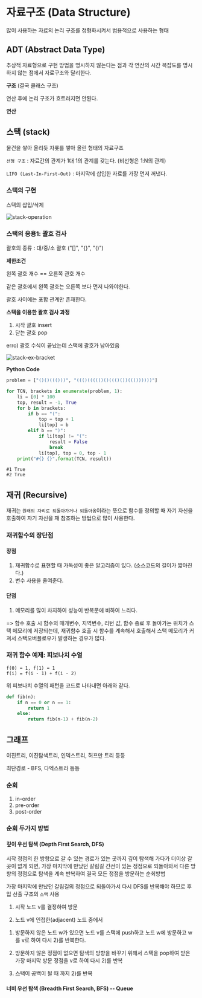 # 자료구조 (Data Structure)

많이 사용하는 자료의 논리 구조를 정형화시켜서 범용적으로 사용하는 형태



## ADT (Abstract Data Type)

추상적 자료형으로 구현 방법을 명시하지 않는다는 점과 각 연산의 시간 복잡도를 명시하지 않는 점에서 자료구조와 달리한다.

**구조** (결국 클래스 구조)

연산 후에 논리 구조가 흐트러지면 안된다.

**연산**



## 스택 (stack)

물건을 쌓아 올리듯 자룟를 쌓아 올린 형태의 자료구조

`선형 구조` : 자료간의 관계가 1대 1의 관계를 갖는다. (비선형은 1:N의 관계)

`LIFO (Last-In-First-Out)` : 마지막에 삽입한 자료를 가장 먼저 꺼낸다.



### 스택의 구현

스택의 삽입/삭제

![stack-operation](C:\Workspace\ssafy-algorithm\image\stack-operation.png)



### 스택의 응용1: 괄호 검사

괄호의 종류 : 대/중/소 괄호 ("[]", "{}", "()")

**제한조건**

왼쪽 괄호 개수 == 오른쪽 관호 개수

같은 괄호에서 왼쪽 괄호는 오른쪽 보다 먼저 나와야한다.

괄호 사이에는 포함 관계만 존재한다.

**스택을 이용한 괄호 검사 과정**

1. 시작 괄호 insert
2. 닫는 괄호 pop

erro) 괄호 수식이 끝났는데 스택에 괄호가 남아있음

![stack-ex-bracket](C:\Workspace\ssafy-algorithm\image\stack-ex-bracket.png)

**Python Code**

```python
problem = ["()()((()))", "((()((((()()((()())((())))))"]

for TCN, brackets in enumerate(problem, 1):
    li = [0] * 100
    top, result = -1, True
    for b in brackets:
        if b == "(":
            top = top + 1
            li[top] = b
        elif b == ")":
            if li[top] != "(":
                result = False
                break
            li[top], top = 0, top - 1
    print("#{} {}".format(TCN, result))
```

```
#1 True
#2 True
```



## 재귀 (Recursive)

재귀는 `원래의 자리로 되돌아가거나 되돌아옴`이라는 뜻으로 함수를 정의할 때 자기 자신을 호출하여 자기 자신을 재 참조하는 방법으로 많이 사용한다.



### 재귀함수의 장단점

#### 장점

1. 재귀함수로 표현할 때 가독성이 좋은 알고리즘이 있다. (소스코드의 길이가 짧아진다.)
2. 변수 사용을 줄여준다.

#### 단점

1. 메모리를 많이 차지하여 성능이 반복문에 비하여 느리다.

=> 함수 호출 시 함수의 매개변수, 지역변수, 리턴 값, 함수 종료 후 돌아가는 위치가 스택 메모리에 저장되는데, 재귀함수 호출 시 함수를 계속해서 호출해서 스택 메모리가 커져서 스택오버플로우가 발생하는 경우가 많다.



### 재귀 함수 예제: 피보나치 수열

```
f(0) = 1, f(1) = 1
f(i) = f(i - 1) + f(i - 2)
```

위 피보나치 수열의 패턴을 코드로 나타내면 아래와 같다.

```python
def fib(n):
    if n == 0 or n == 1:
        return 1
    else:
        return fib(n-1) + fib(n-2)
```



## 그래프

이진트리, 이진탐색트리, 인덱스트리, 허프만 트리 등등

최단경로 - BFS, 다엑스트라 등등

### 순회 

1. in-order
2. pre-order
3. post-order

### 순회 두가지 방법

#### 깊이 우선 탐색 (Depth First Search, DFS)

시작 정점의 한 방향으로 갈 수 있는 경로가 있는 곳까지 깊이 탐색해 가다가 더이상 갈 곳이 없게 되면, 가장 마지막에 만났던 갈림길 간선이 있는 정점으로 되돌아와서 다른 방향의 정점으로 탐색을 계속 반복하여 결국 모든 정점을 방문하는 순회방법

가장 마지막에 만났던 갈림길의 정점으로 되돌아가서 다시 DFS를 반복해야 하므로 후입 선출 구조의 `스택` 사용

1) 시작 노드 v를 결정하여 방문

2) 노드 v에 인접한(adjacent) 노드 중에서 

1. 방문하지 않은 노드 w가 있으면 노드 v를 스택에 push하고 노드 w에 방문하고 w를 v로 하여 다시 2)를 반복한다.

2. 방문하지 않은 정점이 없으면 탐색의 방향을 바꾸기 위해서 스택을 pop하여 받은 가장 마지막 방문 정점을 v로 하여 다시 2)를 반복

3) 스택이 공백이 될 때 까지 2)를 반복



#### 너비 우선 탐색 (Breadth First Search, BFS) -- Queue

